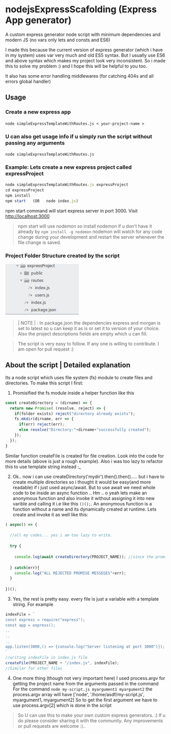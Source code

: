 # nodejsExpressScafolding (Express App generator)
A custom express generator node script with minimum dependencies and modern JS (no vars only lets and consts and ES6)

I made this because the current version of express generator (which i have in my system) uses var very much and old ES5 syntax.
But I usually use ES6 and above syntax which makes my project look very inconsistent. So i made this to solve my problem :) and I hope this will be helpful to you too.

It also has some error handling middlewares (for catching 404s and all errors global handler)
## Usage

### Create a new express app
`node simpleExpressTemplateWithRoutes.js < your-project-name >`
### U can also get usage info if u simply run the script without passing any arguments
` node simpleExpressTemplateWithRoutes.js `

### Example: Lets create a new express project called expressProject
```javascript
node simpleExpressTemplateWithRoutes.js expressProject
cd expressProject
npm install
npm start   (OR   node index.js) 
```
npm start command will start express server in port 3000. Visit <http://localhost:3000>
>npm start will use nodemon so install nodemon if u don't have it already by
`npm install -g nodemon`
nodemon will watch for any code change during your development and restart the server whenever the file change is saved.

### Project Folder Structure created by the script
![project structure](https://github.com/PrijalBista/nodejsExpressScafolding/blob/master/images/simpleExpressTemplateWithRoutes.png)

>| NOTE | : In package.json the dependencies express and morgan is set to latest so u can keep it as is or set it to version of your choice.
Also the project descriptions fields are empty which u can fill.

>The script is very easy to follow. If any one is willing to contribute. I am open for pull request :)
## About the script | Detailed explanation
Its a node script which uses file system (fs) module to create files and directories.
To make this script I first:
1. Promisified the fs module inside a helper function like this
```javascript
const createDirectory = (dirname) => {
  return new Promise( (resolve, reject) => {
    if(folder exists) reject("directory already exists");
    fs.mkdir(dirname, err => {
      if(err) reject(err);
      else resolve("Directory:"+dirname+"successfully created");
    });
  });
}
```
Similar function createFile is created for file creation. Look into the code for more details (above is just a rough example). Also i was too lazy to refactor this to use template string instead :_

2. Ok.. now i can use createDirectory('mydir').then().then()..... but i have to create multiple directories so i thought it would be easy(and more readable) if i just used async/await.
But to use await we need whole code to be inside an async function .. Hm .. o yeah lets make an anonymous function and also invoke it without assigning it into new varible and calling it i.e like this `()();`. An anonymous function is a function without a name and its dynamically created at  runtime.
Lets create and invoke it as well like this:
```javascript
( async() => {
  
  //all my codes... yes i am too lazy to write.
  
  try {
  
    console.log(await createDirectory(PROJECT_NAME)); //since the promise when resolved/rejected will return string lets also print it in console
  
  } catch(err){
    console.log("ALL REJECTED PROMISE MESSEGES"+err);
  }
  
})();

```

3. Yes, the rest is pretty easy. every file is just a variable with a template string. For example
```javascript
indexFile = `
const express = require("express");
const app = express();
..
..
..
app.listen(3000,() => {console.log("Server listening at port 3000")});
`
//writing indexFile in index.js file
createFile(PROJECT_NAME + "/index.js", indexFile);
//Similar for other files
```

4. One more thing (though not very important here) I used process.argv for getting the project name from the arguments passed in the command
For the command `node my-script.js myargument1 myargument2` the process.argv array will have ['node', '/home/asdf/my-script.js', myargument1, myargument2]
So to get the first argument we have to use process.argv[2] which is done in the script

> So U can use this to make your own custom express generators. :) If u do please consider sharing it with the community.
> Any improvements or pull requests are welcome :).. 
